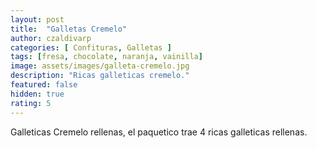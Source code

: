 ```yaml
---
layout: post
title:  "Galletas Cremelo"
author: czaldivarp
categories: [ Confituras, Galletas ]
tags: [fresa, chocolate, naranja, vainilla]
image: assets/images/galleta-cremelo.jpg
description: "Ricas galleticas cremelo."
featured: false
hidden: true
rating: 5
---
```


Galleticas Cremelo rellenas, el paquetico trae 4 ricas galleticas rellenas.